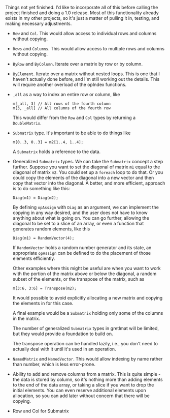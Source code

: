 Things not yet finished. I'd like to incorporate all of this before
calling the project finished and doing a 1.0 release. Most of this
functionality already exists in my other projects, so it's just a matter
of pulling it in, testing, and making necessary adjustments.

- `Row` and `Col`. This would allow access to individual rows and columns
    without copying.
- `Rows` and `Columns`. This would allow access to multiple rows and
    columns without copying.
- `ByRow` and `ByColumn`. Iterate over a matrix by row or by column.
- `ByElement`. Iterate over a matrix without nested loops. This is one
    that I haven't actually done before, and I'm still working out the
    details. This will require another overload of the opIndex functions.
- `_all` as a way to index an entire row or column, like

    ```
    m[_all, 3] // All rows of the fourth column
    m[3, _all] // All columns of the fourth row
    ```
    
    This would differ from the `Row` and `Col` types by returning a `DoubleMatrix`.
- `Submatrix` type. It's important to be able to do things like
    
    ```
    m[0..3, 0..3] = m2[1..4, 1..4];
    ```
    
    A `Submatrix` holds a reference to the data.
- Generalized `Submatrix` types. We can take the `Submatrix` concept a
    step further. Suppose you want to set the diagonal of matrix `m1`
    equal to the diagonal of matrix `m2`. You could set up a `foreach`
    loop to do that. Or you could copy the elements of the diagonal into
    a new vector and then copy that vector into the diagonal. A better,
    and more efficient, approach is to do something like this:
    
    ```
    Diag(m1) = Diag(m2);
    ```
    
    By defining `opAssign` with `Diag` as an argument, we can implement
    the copying in any way desired, and the user does not have
    to know anything about what is going on. You can go further, allowing
    the diagonal to be set to a slice of an array, or even a function
    that generates random elements, like this
    
    ```
    Diag(m1) = RandomVector(4);
    ```
    
    If `RandomVector` holds a random number generator and its state,
    an appropriate `opAssign` can be defined to do the placement of those
    elements efficiently.
    
    Other examples where this might be useful are when you want to work
    with the portion of the matrix above or below the diagonal, a random
    subset of the elements, or the transpose of the matrix, such as
    
    ```
    m[3:6, 3:6] = Transpose(m2);
    ```
    
    It would possible to avoid explicitly allocating a new matrix and
    copying the elements in for this case. 
    
    A final example would be a `Submatrix` holding only some of the columns
    in the matrix.
    
    The number of generalized
    `Submatrix` types in gretlmat will be limited, but they would provide a
    foundation to build on.
    
    The transpose operation can be handled lazily, i.e., you don't need to
    actually deal with it until it's used in an operation.
    
- `NamedMatrix` and `NamedVector`. This would allow indexing by name rather
    than number, which is less error-prone.
- Ability to add and remove columns from a matrix. This is quite simple - the data is
    stored by column, so it's nothing more than adding elements to the end
    of the data array, or taking a slice if you want to drop the initial
    elements. You can even reserve additional elements upon allocation,
    so you can add later without concern that there will be copying.
- Row and Col for Submatrix
